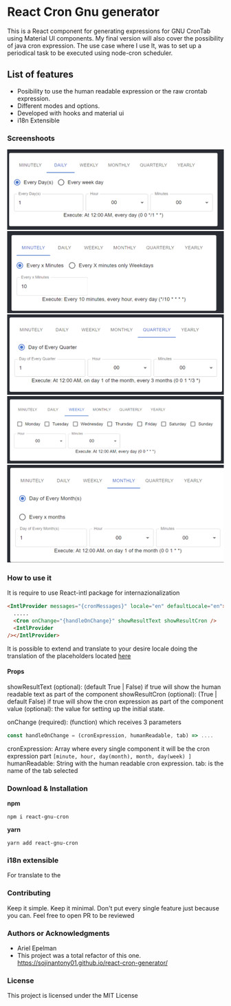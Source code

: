 # React Cron Gnu generator

This is a React component for generating expressions for GNU CronTab using Material UI components. My final version will also cover the possibility of java cron expression. The use case where I use It, was to set up a periodical task to be executed using node-cron scheduler.

## List of features

- Posibility to use the human readable expression or the raw crontab expression.
- Different modes and options.
- Developed with hooks and material ui
- i18n Extensible

### Screenshoots

![daily](./src/demo/resources/daily.png)
![minutely](./src/demo/resources/minutely.png)
![quarterly](./src/demo/resources/Quarterly.png)
![weekly](./src/demo/resources/Weekly.png)
![monthly](./src/demo/resources/Monthly.png)

### How to use it

It is require to use React-intl package for internazionalization

```html
<IntlProvider messages="{cronMessages}" locale="en" defaultLocale="en">
  .....
  <Cron onChange="{handleOnChange}" showResultText showResultCron />
  <IntlProvider
/></IntlProvider>
```

It is possible to extend and translate to your desire locale doing the translation of the placeholders located
[here]("./src/component/Cron/components/cronMessages.js")

#### Props

showResultText (optional): (default True | False) if true will show the human readable text as part of the component
showResultCron (optional): (True | default False) if true will show the cron expression as part of the component
value (optional): the value for setting up the initial state.

onChange (required): (function) which receives 3 parameters

```javascript
const handleOnChange = (cronExpression, humanReadable, tab) => ....
```

cronExpression: Array where every single component it will be the cron expression part `[minute, hour, day(month), month, day(week) ]`
humanReadable: String with the human readable cron expression.
tab: is the name of the tab selected

### Download & Installation

**npm**

```shell
npm i react-gnu-cron
```

**yarn**

```shell
yarn add react-gnu-cron
```

### i18n extensible

For translate to the

### Contributing

Keep it simple. Keep it minimal. Don't put every single feature just because you can. Feel free to open PR to be reviewed

### Authors or Acknowledgments

- Ariel Epelman
- This project was a total refactor of this one. <https://sojinantony01.github.io/react-cron-generator/>

### License

This project is licensed under the MIT License
